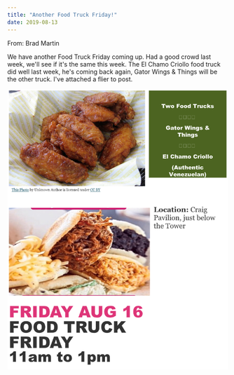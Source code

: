 ```yaml
---
title: "Another Food Truck Friday!"
date: 2019-08-13
---
```

From: Brad Martin 

We have another Food Truck Friday coming up. Had a good crowd last week, we'll see if it's the same this week.  The El Chamo Criollo food truck did well last week, he's coming back again, Gator Wings & Things will be the other truck. I've attached a flier to post.

![another-foodtruck-friday](another-foodtruck-friday.png)